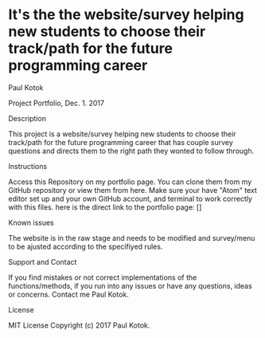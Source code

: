 It's the the website/survey helping new students to choose their track/path for the future programming career
========================================
Paul Kotok

Project Portfolio, Dec. 1. 2017

Description

This project is a website/survey helping new students to choose their track/path for the future programming career that has couple survey questions and directs them to the right path they wonted to follow through.

Instructions

Access this Repository on my portfolio page.
You can clone them from my GitHub repository or view them from here.
Make sure your have "Atom" text editor set up and your own GitHub account, and terminal to work correctly with this files.
here is the direct link to the portfolio page: []


Known issues

The website is in the raw stage and needs to be modified and survey/menu  to be ajusted according to the specifiyed rules.

Support and Contact

If you find mistakes or not correct implementations of the functions/methods, if you run into any issues or have any questions, ideas or concerns. Contact me Paul Kotok.

License

MIT License Copyright (c) 2017 Paul Kotok.

